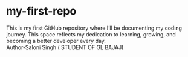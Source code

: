 # my-first-repo
This is my first GitHub repository where I’ll be documenting my coding journey. This space reflects my dedication to learning, growing, and becoming a better developer every day.
<br>
Author-Saloni Singh ( STUDENT OF GL BAJAJ)
